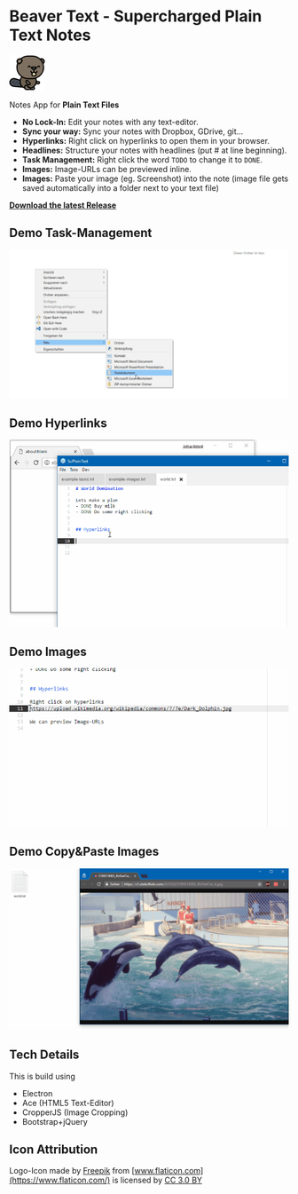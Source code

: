 # Beaver Text - Supercharged Plain Text Notes

![Icon](resources/icon64.png) 

Notes App for **Plain Text Files**
- **No Lock-In:** Edit your notes with any text-editor.
- **Sync your way:** Sync your notes with Dropbox, GDrive, git...
- **Hyperlinks:** Right click on hyperlinks to open them in your browser.
- **Headlines:** Structure your notes with headlines (put # at line beginning).
- **Task Management:** Right click the word `TODO` to change it to `DONE`.
- **Images:** Image-URLs can be previewed inline.
- **Images:** Paste your image (eg. Screenshot) into the note (image file gets saved automatically into a folder next to your text file)

**[Download the latest Release](https://github.com/julius/SuPlainText/releases/)**

## Demo Task-Management
![Screencast](screencast1.gif)

## Demo Hyperlinks
![Screencast](screencast2.gif)

## Demo Images
![Screencast](screencast3.gif)

## Demo Copy&Paste Images
![Screencast](screencast4.gif)


## Tech Details
This is build using
- Electron
- Ace (HTML5 Text-Editor)
- CropperJS (Image Cropping)
- Bootstrap+jQuery

## Icon Attribution
Logo-Icon made by [Freepik](http://www.freepik.com) from [www.flaticon.com](https://www.flaticon.com/) is licensed by [CC 3.0 BY](http://creativecommons.org/licenses/by/3.0/)
